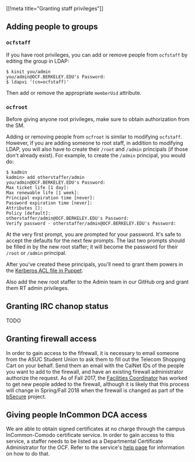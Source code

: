 [[!meta title="Granting staff privileges"]]

## Adding people to groups

### `ocfstaff`

If you have root privileges, you can add or remove people from `ocfstaff` by
editing the group in LDAP:

```text
$ kinit you/admin
you/admin@OCF.BERKELEY.EDU's Password:
$ ldapvi '(cn=ocfstaff)'
```

Then add or remove the appropriate `memberUid` attribute.

### `ocfroot`

Before giving anyone root privileges, make sure to obtain authorization from
the SM.

Adding or removing people from `ocfroot` is similar to modifying
`ocfstaff`. However, if you are adding someone to root staff, in addition to
modifying LDAP, you will also have to create their `/root` and `/admin`
principals (if those don't already exist). For example, to create the
`/admin` principal, you would do:

```text
$ kadmin
kadmin> add otherstaffer/admin
you/admin@OCF.BERKELEY.EDU's Password:
Max ticket life [1 day]:
Max renewable life [1 week]:
Principal expiration time [never]:
Password expiration time [never]:
Attributes []:
Policy [default]:
otherstaffer/admin@OCF.BERKELEY.EDU's Password:
Verify password - otherstaffer/admin@OCF.BERKELEY.EDU's Password:
```

At the very first prompt, you are prompted for your password. It's safe to
accept the defaults for the next few prompts. The last two prompts should be
filled in by the new root staffer; it will become the password for their
`/root` or `/admin` principal.

After you've created these principals, you'll need to grant them powers in the
[Kerberos ACL file in Puppet](https://github.com/ocf/puppet/blob/master/modules/ocf_kerberos/files/kadmind.acl).

Also add the new root staffer to the Admin team in our GitHub org and grant
them RT admin privileges.


## Granting IRC chanop status

TODO


## Granting firewall access

In order to gain access to the fifrewall, it is necessary to email someone
from the ASUC Student Union to ask them to fill out the Telecom Shopping
Cart on your behalf. Send them an email with the CalNet IDs of the people
you want to add to the firewall, and have an existing firewall administrator
authorize the request. As of Fall 2017, the
[Facilities Coordinator](https://studentunion.berkeley.edu/our-team/) has
worked to get new people added to the firewall, although it is likely that
this process will change in Spring/Fall 2018 when the firewall is changed as
part of the [bSecure](https://bsecure.berkeley.edu) project.


## Giving people InCommon DCA access

We are able to obtain signed certificates at no charge through the campus
InCommon-Comodo certificate service. In order to gain access to this service, a
staffer needs to be listed as a Departmental Certificate Administrator for the
OCF. Refer to the service's [help
page](https://calnetweb.berkeley.edu/calnet-technologists/calnet-incommon-comodo-certificate-service)
for information on how to do that.
